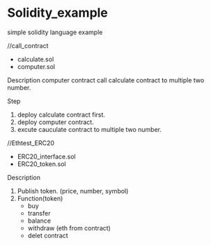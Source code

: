 # Solidity_example
simple solidity language example

//call_contract
- calculate.sol 
- computer.sol

Description
computer contract call calculate contract to multiple two number.

Step
1. deploy calculate contract first.
2. deploy computer contract.
3. excute cauculate contract to multiple two number.

//Ethtest_ERC20
- ERC20_interface.sol
- ERC20_token.sol

Description
1. Publish token. (price, number, symbol)
2. Function(token)
	- buy
	- transfer
	- balance
	- withdraw (eth from contract)
	- delet contract
